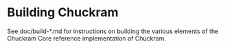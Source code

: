 Building Chuckram
================

See doc/build-*.md for instructions on building the various
elements of the Chuckram Core reference implementation of Chuckram.
